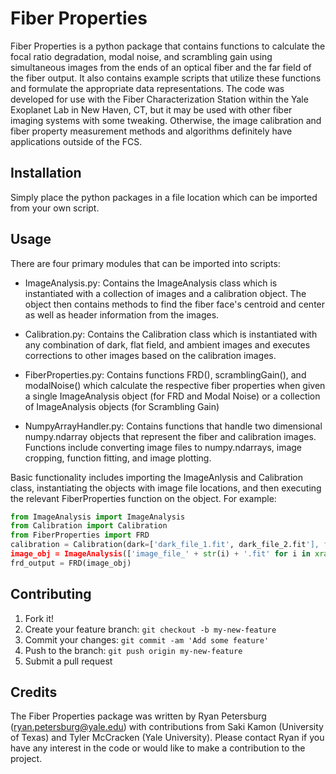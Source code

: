 # Fiber Properties

Fiber Properties is a python package that contains functions to calculate the focal ratio degradation, modal noise, and scrambling gain using simultaneous images from the ends of an optical fiber and the far field of the fiber output. It also contains example scripts that utilize these functions and formulate the appropriate data representations. The code was developed for use with the Fiber Characterization Station within the Yale Exoplanet Lab in New Haven, CT, but it may be used with other fiber imaging systems with some tweaking. Otherwise, the image calibration and fiber property measurement methods and algorithms definitely have applications outside of the FCS.

## Installation

Simply place the python packages in a file location which can be imported from your own script.

## Usage

There are four primary modules that can be imported into scripts:

* ImageAnalysis.py: Contains the ImageAnalysis class which is instantiated with a collection of images and a calibration object. The object then contains methods to find the fiber face's centroid and center as well as header information from the images.
  
* Calibration.py: Contains the Calibration class which is instantiated with any combination of dark, flat field, and ambient images and executes corrections to other images based on the calibration images.
  
* FiberProperties.py: Contains functions FRD(), scramblingGain(), and modalNoise() which calculate the respective fiber properties when given a single ImageAnalysis object (for FRD and Modal Noise) or a collection of ImageAnalysis objects (for Scrambling Gain)
  
* NumpyArrayHandler.py: Contains functions that handle two dimensional numpy.ndarray objects that represent the fiber and calibration images. Functions include converting image files to numpy.ndarrays, image cropping, function fitting, and image plotting.
  
Basic functionality includes importing the ImageAnlysis and Calibration class, instantiating the objects with image file locations, and then executing the relevant FiberProperties function on the object. For example:

```python
from ImageAnalysis import ImageAnalysis
from Calibration import Calibration
from FiberProperties import FRD
calibration = Calibration(dark=['dark_file_1.fit', dark_file_2.fit'], flat='flat_file.fit', ambient=None)
image_obj = ImageAnalysis(['image_file_' + str(i) + '.fit' for i in xrange(10)], calibration)
frd_output = FRD(image_obj)
```

## Contributing

1. Fork it!
2. Create your feature branch: `git checkout -b my-new-feature`
3. Commit your changes: `git commit -am 'Add some feature'`
4. Push to the branch: `git push origin my-new-feature`
5. Submit a pull request

## Credits

The Fiber Properties package was written by Ryan Petersburg (ryan.petersburg@yale.edu) with contributions from Saki Kamon (University of Texas) and Tyler McCracken (Yale University). Please contact Ryan if you have any interest in the code or would like to make a contribution to the project.

